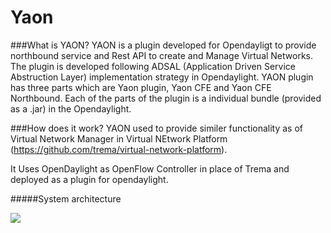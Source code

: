 Yaon
=========
###What is YAON?
YAON is a plugin developed for Opendayligt to provide northbound service and Rest API to create and Manage Virtual Networks. The plugin is developed following ADSAL (Application Driven Service Abstruction Layer) implementation strategy in Opendaylight. YAON plugin has three parts which are Yaon plugin, Yaon CFE and Yaon CFE Northbound. Each of the parts of the plugin is a individual bundle (provided as a .jar) in the Opendaylight.

###How does it work?
YAON used to provide similer functionality as of Virtual Network Manager in Virtual NEtwork Platform (https://github.com/trema/virtual-network-platform). 

It Uses OpenDaylight as OpenFlow Controller in place of Trema and deployed as a plugin for opendaylight.

#####System architecture

![](https://github.com/cosanti/YAONonOpendaylight/blob/master/Doc/YAON_Architecture.png)

#####
